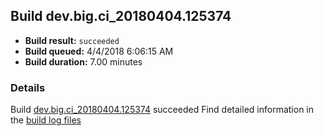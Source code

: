 ## Build dev.big.ci_20180404.125374
- **Build result:** `succeeded`
- **Build queued:** 4/4/2018 6:06:15 AM
- **Build duration:** 7.00 minutes
### Details
Build [dev.big.ci_20180404.125374](https://winappstudio.visualstudio.com/web/build.aspx?pcguid=a4ef43be-68ce-4195-a619-079b4d9834c2&builduri=vstfs%3a%2f%2f%2fBuild%2fBuild%2f25374) succeeded
Find detailed information in the [build log files](https://uwpctdiags.blob.core.windows.net/buildlogs/dev.big.ci_20180404.125374_logs.zip)
